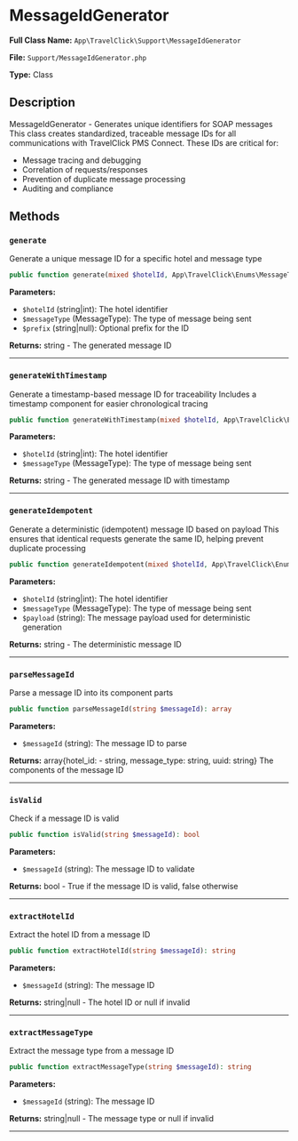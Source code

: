 # MessageIdGenerator

**Full Class Name:** `App\TravelClick\Support\MessageIdGenerator`

**File:** `Support/MessageIdGenerator.php`

**Type:** Class

## Description

MessageIdGenerator - Generates unique identifiers for SOAP messages
This class creates standardized, traceable message IDs for all communications
with TravelClick PMS Connect. These IDs are critical for:
- Message tracing and debugging
- Correlation of requests/responses
- Prevention of duplicate message processing
- Auditing and compliance

## Methods

### `generate`

Generate a unique message ID for a specific hotel and message type

```php
public function generate(mixed $hotelId, App\TravelClick\Enums\MessageType $messageType, string $prefix = null): string
```

**Parameters:**

- `$hotelId` (string|int): The hotel identifier
- `$messageType` (MessageType): The type of message being sent
- `$prefix` (string|null): Optional prefix for the ID

**Returns:** string - The generated message ID

---

### `generateWithTimestamp`

Generate a timestamp-based message ID for traceability
Includes a timestamp component for easier chronological tracing

```php
public function generateWithTimestamp(mixed $hotelId, App\TravelClick\Enums\MessageType $messageType): string
```

**Parameters:**

- `$hotelId` (string|int): The hotel identifier
- `$messageType` (MessageType): The type of message being sent

**Returns:** string - The generated message ID with timestamp

---

### `generateIdempotent`

Generate a deterministic (idempotent) message ID based on payload
This ensures that identical requests generate the same ID,
helping prevent duplicate processing

```php
public function generateIdempotent(mixed $hotelId, App\TravelClick\Enums\MessageType $messageType, string $payload): string
```

**Parameters:**

- `$hotelId` (string|int): The hotel identifier
- `$messageType` (MessageType): The type of message being sent
- `$payload` (string): The message payload used for deterministic generation

**Returns:** string - The deterministic message ID

---

### `parseMessageId`

Parse a message ID into its component parts

```php
public function parseMessageId(string $messageId): array
```

**Parameters:**

- `$messageId` (string): The message ID to parse

**Returns:** array{hotel_id: - string, message_type: string, uuid: string} The components of the message ID

---

### `isValid`

Check if a message ID is valid

```php
public function isValid(string $messageId): bool
```

**Parameters:**

- `$messageId` (string): The message ID to validate

**Returns:** bool - True if the message ID is valid, false otherwise

---

### `extractHotelId`

Extract the hotel ID from a message ID

```php
public function extractHotelId(string $messageId): string
```

**Parameters:**

- `$messageId` (string): The message ID

**Returns:** string|null - The hotel ID or null if invalid

---

### `extractMessageType`

Extract the message type from a message ID

```php
public function extractMessageType(string $messageId): string
```

**Parameters:**

- `$messageId` (string): The message ID

**Returns:** string|null - The message type or null if invalid

---

